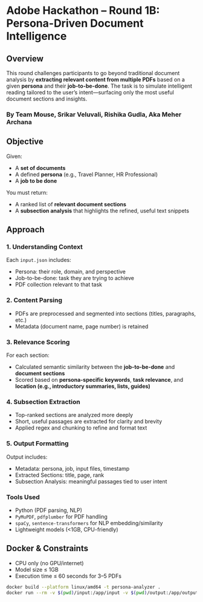 # Adobe Hackathon – Round 1B: Persona-Driven Document Intelligence

## Overview

This round challenges participants to go beyond traditional document analysis by **extracting relevant content from multiple PDFs** based on a given **persona** and their **job-to-be-done**. The task is to simulate intelligent reading tailored to the user’s intent—surfacing only the most useful document sections and insights.

### By Team Mouse, Srikar Veluvali, Rishika Gudla, Aka Meher Archana

## Objective

Given:

* A **set of documents**
* A defined **persona** (e.g., Travel Planner, HR Professional)
* A **job to be done**

You must return:

* A ranked list of **relevant document sections**
* A **subsection analysis** that highlights the refined, useful text snippets

## Approach

### 1. **Understanding Context**

Each `input.json` includes:

* Persona: their role, domain, and perspective
* Job-to-be-done: task they are trying to achieve
* PDF collection relevant to that task

### 2. **Content Parsing**

* PDFs are preprocessed and segmented into sections (titles, paragraphs, etc.)
* Metadata (document name, page number) is retained

### 3. **Relevance Scoring**

For each section:

* Calculated semantic similarity between the **job-to-be-done** and **document sections**
* Scored based on **persona-specific keywords**, **task relevance**, and **location (e.g., introductory summaries, lists, guides)**

### 4. **Subsection Extraction**

* Top-ranked sections are analyzed more deeply
* Short, useful passages are extracted for clarity and brevity
* Applied regex and chunking to refine and format text

### 5. **Output Formatting**

Output includes:

* Metadata: persona, job, input files, timestamp
* Extracted Sections: title, page, rank
* Subsection Analysis: meaningful passages tied to user intent

### Tools Used

* Python (PDF parsing, NLP)
* `PyMuPDF`, `pdfplumber` for PDF handling
* `spaCy`, `sentence-transformers` for NLP embedding/similarity
* Lightweight models (<1GB, CPU-friendly)

## Docker & Constraints

* CPU only (no GPU/internet)
* Model size ≤ 1GB
* Execution time ≤ 60 seconds for 3–5 PDFs

```bash
docker build --platform linux/amd64 -t persona-analyzer .
docker run --rm -v $(pwd)/input:/app/input -v $(pwd)/output:/app/output --network none persona-analyzer
```


